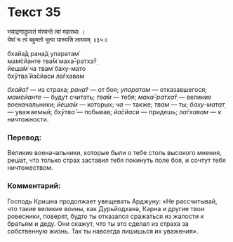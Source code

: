 # Текст 35

भयाद्रणादुपरतं मंस्यन्ते त्वां महारथाः ।  
येषां च त्वं बहुमतो भूत्वा यास्यसि लाघवम् ॥३५॥

бхайа̄д ран̣а̄д упаратам̇  
мам̇сйанте тва̄м̇ маха̄-ратха̄т̣  
йеша̄м̇ ча твам̇ баху-мато  
бхӯтва̄ йа̄сйаси ла̄гхавам

_бхайа̄т_ — из страха; _ран̣а̄т_ — от боя; _упаратам_ — отказавшегося; _мам̇сйанте_ — будут считать; _тва̄м_ — тебя; _маха̄-ратха̄т̣_ — великие военачальники; _йеша̄м_ — которых; _ча_ — также; _твам_ — ты; _баху-матат̣_ — уважаемый; _бхӯтва̄_ — побывав; _йа̄сйаси_ — придешь; _ла̄гхавам_ — к ничтожности.

### Перевод:

Великие военачальники, которые были о тебе столь высокого мнения, решат, что только страх заставил тебя покинуть поле боя, и сочтут тебя ничтожеством.

### Комментарий:

Господь Кришна продолжает увещевать Арджуну: «Не рассчитывай, что такие великие воины, как Дурьйодхана, Карна и другие твои ровесники, поверят, будто ты отказался сражаться из жалости к братьям и деду. Они скажут, что ты это сделал из страха за собственную жизнь. Так ты навсегда лишишься их уважения».